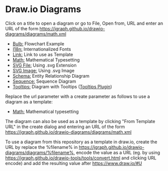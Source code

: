 # Draw.io Diagrams

Click on a title to open a diagram or go to File, Open from, URL and enter an URL of the form https://jgraph.github.io/drawio-diagrams/diagrams/math.xml

* <a href="https://www.draw.io/#Uhttps%3A%2F%2Fjgraph.github.io%2Fdrawio-diagrams%2Fdiagrams%2Fbulb.xml" target="_blank">Bulb:</a> Flowchart Example
* <a href="https://www.draw.io/#Uhttps%3A%2F%2Fjgraph.github.io%2Fdrawio-diagrams%2Fdiagrams%2Fi18n.xml" target="_blank">I18n:</a> Internationalized Fonts
* <a href="https://www.draw.io/#Uhttps%3A%2F%2Fjgraph.github.io%2Fdrawio-diagrams%2Fdiagrams%2Flink.xml" target="_blank">Link:</a> Link to use as Template
* <a href="https://www.draw.io/#Uhttps%3A%2F%2Fjgraph.github.io%2Fdrawio-diagrams%2Fdiagrams%2Fmath.xml" target="_blank">Math:</a> Mathematical Typesetting
* <a href="https://www.draw.io/#Uhttps%3A%2F%2Fjgraph.github.io%2Fdrawio-diagrams%2Fdiagrams%2Fsvgfile.svg" target="_blank">SVG File:</a> Using .svg Extension
* <a href="https://www.draw.io/#Uhttps%3A%2F%2Fjgraph.github.io%2Fdrawio-diagrams%2Fdiagrams%2Fsvgimage.xml" target="_blank">SVG Image:</a> Using .svg Image
* <a href="https://www.draw.io/#Uhttps%3A%2F%2Fjgraph.github.io%2Fdrawio-diagrams%2Fdiagrams%2Fschema.xml" target="_blank">Schema:</a> Entity Relationship Diagram
* <a href="https://www.draw.io/#Uhttps%3A%2F%2Fjgraph.github.io%2Fdrawio-diagrams%2Fdiagrams%2Fsequence.xml" target="_blank">Sequence:</a> Sequence Diagram
* <a href="https://www.draw.io/#Uhttps%3A%2F%2Fjgraph.github.io%2Fdrawio-diagrams%2Fdiagrams%2Ftooltips.xml" target="_blank">Tooltips:</a> Diagram with Tooltips (<a href="https://www.draw.io/?p=tips&lightbox=1&edit=_blank#Uhttps%3A%2F%2Fjgraph.github.io%2Fdrawio-diagrams%2Fdiagrams%2Ftooltips.xml" target="_blank">Tooltips Plugin</a>)

Replace the url parameter with a create parameter as follows to use a diagram as a template:

* <a href="https://www.draw.io/?create=https%3A%2F%2Fjgraph.github.io%2Fdrawio-diagrams%2Fdiagrams%2Fmath.xml" target="_blank">Math:</a> Mathematical typesetting

The diagram can also be used as a template by clicking "From Template URL" in the create dialog and entering an URL of the form https://jgraph.github.io/drawio-diagrams/diagrams/math.xml

To use a diagram from this repository as a template in draw.io, create the URL by replace the %filename% in https://jgraph.github.io/drawio-diagrams/diagrams/%filename%, encode the value as a URL (eg. by using https://jgraph.github.io/drawio-tools/tools/convert.html and clicking URL encode) and add the resulting value after https://www.draw.io/#U
